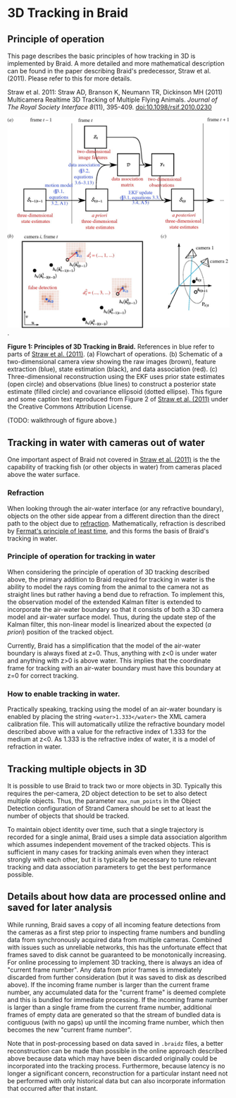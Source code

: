 # 3D Tracking in Braid

## Principle of operation

This page describes the basic principles of how tracking in 3D is implemented by
Braid. A more detailed and more mathematical description can be found in the
paper describing Braid's predecessor, Straw et al. (2011). Please refer to this
for more details.

Straw et al. 2011: Straw AD, Branson K, Neumann TR, Dickinson MH (2011) Multicamera
Realtime 3D Tracking of Multiple Flying Animals. *Journal of The Royal Society
Interface 8*(11), 395-409.
[doi:10.1098/rsif.2010.0230](http://dx.doi.org/10.1098/rsif.2010.0230)

![images/rsif20100230f02.jpg](images/rsif20100230f02.jpg).

**Figure 1: Principles of 3D Tracking in Braid.** References in blue refer to
parts of [Straw et al. (2011)](http://dx.doi.org/10.1098/rsif.2010.0230). (a)
Flowchart of operations. (b) Schematic of a two-dimensional camera view showing
the raw images (brown), feature extraction (blue), state estimation (black), and
data association (red). (c) Three-dimensional reconstruction using the EKF uses
prior state estimates (open circle) and observations (blue lines) to construct a
posterior state estimate (filled circle) and covariance ellipsoid (dotted
ellipse). This figure and some caption text reproduced from Figure 2 of [Straw
et al. (2011)](http://dx.doi.org/10.1098/rsif.2010.0230) under the Creative
Commons Attribution License.

(TODO: walkthrough of figure above.)

## Tracking in water with cameras out of water

One important aspect of Braid not covered in [Straw et al.
(2011)](http://dx.doi.org/10.1098/rsif.2010.0230) is the the capability of
tracking fish (or other objects in water) from cameras placed above the water
surface.

### Refraction

When looking through the air-water interface (or any refractive boundary),
objects on the other side appear from a different direction than the direct path
to the object due to [refraction](https://en.wikipedia.org/wiki/Refraction).
Mathematically, refraction is described by [Fermat's principle of least
time](https://en.wikipedia.org/wiki/Fermat%27s_principle), and this forms the
basis of Braid's tracking in water.

### Principle of operation for tracking in water

When considering the principle of operation of 3D tracking described above, the
primary addition to Braid required for tracking in water is the ability to model
the rays coming from the animal to the camera not as straight lines but rather
having a bend due to refraction. To implement this, the observation model of the
extended Kalman filter is extended to incorporate the air-water boundary so that
it consists of both a 3D camera model and air-water surface model. Thus, during
the update step of the Kalman filter, this non-linear model is linearized about
the expected (*a priori*) position of the tracked object.

Currently, Braid has a simplification that the model of the air-water boundary
is always fixed at z=0. Thus, anything with z<0 is under water and anything with
z>0 is above water. This implies that the coordinate frame for tracking with an
air-water boundary must have this boundary at z=0 for correct tracking.

### How to enable tracking in water.

Practically speaking, tracking using the model of an air-water boundary is
enabled by placing the string `<water>1.333</water>` the XML camera calibration
file. This will automatically utilize the refractive boundary model described
above with a value for the refractive index of 1.333 for the medium at z<0. As
1.333 is the refractive index of water, it is a model of refraction in water.

## Tracking multiple objects in 3D

It is possible to use Braid to track two or more objects in 3D. Typically this
requires the per-camera, 2D object detection to be set to also detect multiple
objects. Thus, the parameter `max_num_points` in the Object Detection
configuration of Strand Camera should be set to at least the number of objects
that should be tracked.

To maintain object identity over time, such that a single trajectory is recorded
for a single animal, Braid uses a simple data association algorithm which
assumes independent movement of the tracked objects. This is sufficient in many
cases for tracking animals even when they interact strongly with each other, but
it is typically be necessary to tune relevant tracking and data association
parameters to get the best performance possible.

## Details about how data are processed online and saved for later analysis

While running, Braid saves a copy of all incoming feature detections from the
cameras as a first step prior to inspecting frame numbers and bundling data from
synchronously acquired data from multiple cameras. Combined with issues such as
unreliable networks, this has the unfortunate effect that frames saved to disk
cannot be guaranteed to be monotonically increasing. For online processing to
implement 3D tracking, there is always an idea of "current frame number". Any
data from prior frames is immediately discarded from further consideration (but
it was saved to disk as described above). If the incoming frame number is larger
than the current frame number, any accumulated data for the "current frame" is
deemed complete and this is bundled for immediate processing. If the incoming
frame number is larger than a single frame from the current frame number,
additional frames of empty data are generated so that the stream of bundled data
is contiguous (with no gaps) up until the incoming frame number, which then
becomes the new "current frame number".

Note that in post-processing based on data saved in `.braidz` files, a better
reconstruction can be made than possible in the online approach described above
because data which may have been discarded originally could be incorporated into
the tracking process. Furthermore, because latency is no longer a significant
concern, reconstruction for a particular instant need not be performed with only
historical data but can also incorporate information that occurred after that
instant.

